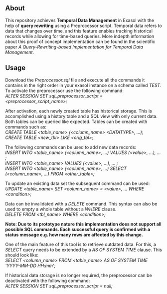 ## About

This repository achieves **Temporal Data Management** in Exasol with the help of **query rewriting** using a Preprocessor script. Temporal data refers to data that changes over time, and this feature enables tracking historical records while allowing for time-based queries. More indepth information about this proof of concept implementation can be found in the scientific paper *A Query-Rewriting-based Implementation for Temporal Data Management*.

## Usage 

Download the *Preprocessor.sql* file and execute all the commands it contains in the right order in your exasol instance on a schema called *TEST*. To activate the preprocessor use the following command:<br> 
*ALTER SESSION SET sql_preprocessor_script = <preprocessor_script_name>;*

After activation, each newly created table has historical storage. This is accomplished using a history table and a SQL view with only current data. Both tables can be queried like expected. Tables can be created with commands such as:<br>
*CREATE TABLE <table_name> (<column_name> \<DATATYPE\>, ...);*<br>
*CREATE TABLE <new_tbl> LIKE <orig_tbl>;*

The following commands can be used to add new data records:<br>
*INSERT INTO <table_name> (<column_name>, ...) VALUES (\<value\>, ...), ... ;*<br>
*INSERT INTO <table_name> VALUES (\<value\>, ...), ... ;*<br>
*INSERT INTO <table_name> (<column_name>, ...) SELECT (<column_name>, ...) FROM <other_table>;*

To update an existing data set the subsequent command can be used:<br>
*UPDATE <table_name> SET <column_name> = \<value\>, ... WHERE \<condition\>;* 

Data can be invalidated with a *DELETE* command. This syntax can also be used to empty a whole table without a *WHERE* clause. <br>
*DELETE FROM <tbl_name> WHERE \<condition\>;*

**Note: Due to its prototype nature this implementation does not support all possible SQL commands. Each successful query is confirmed with a status message e.g. how many rows are affected by this change.**

One of the main feature of this tool is to retrieve outdated data. For this, a *SELECT* query needs to be extended by a *AS OF SYSTEM TIME* clause. This should look like:<br>
*SELECT <column_name> FROM <table_name> AS OF SYSTEM TIME 'YYYY-MM-DD HH:mm';*

If historical data storage is no longer required, the preprocessor can be deactivated with the following command:<br> 
*ALTER SESSION SET sql_preprocessor_script = null;*

